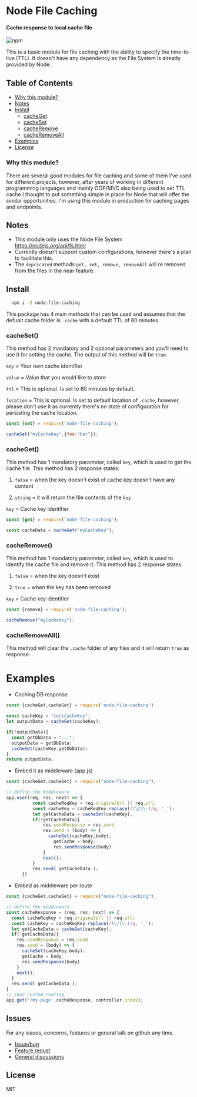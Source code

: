 # Node File Caching
#### Cache response to local cache file
![npm](https://img.shields.io/npm/dw/node-file-caching?style=for-the-badge)

This is a basic module for file caching with the ability to specify the time-to-live (TTL). It doesn't have any dependency as the File System is already provided by Node.



## Table of Contents

- [Why this module?](#why-this-module)
- [Notes](#notes)
- [Install](#install)
    - [cacheGet](#get)
    - [cacheSet](#set)
    - [cacheRemove](#remove)
    - [cacheRemoveAll](#removeall)
- [Examples](#examples)
- [License](#license)



### Why this module?

There are several good modules for file caching and some of them I've used for different projects, however, after years of working in different programming languages and mainly OOP/MVC also being used to set TTL cache I thought to put something simple in place for Node that will offer the similar opportunities. I'm using this module in production for caching pages and endpoints.

## Notes
 * This module only uses the Node File System https://nodejs.org/api/fs.html
 * Currently doesn't support custom configurations, however there's a plan to facilitate this.
* The `depricated` methods `get, set, remove, removeAll` will re removed from the files in the near feature. 

## Install
```bash
  npm i -S node-file-caching 
```

This package has 4 main methods that can be used and assumes that the defualt cache folder is `.cache` with a default TTL of 60 minutes.

### cacheSet()
This method has 2 mandatory and 2 optional parameters and you'll need to use it for setting the cache. The output of this method will be `true`.

`key` = Your own cache identifier

`value` = Value that you would like to store

`ttl` = This is optional. Is set to 60 minutes by default.

`location` = This is optional. Is set to default location of 
`.cache`, however, please don't use it as currently there's no state of configuration for persisting the cache location.

```javascript
const {set} = require('node-file-caching');

cacheSet("myCacheKey",{foo:"bar"});

```
### cacheGet()
This method has 1 mandatory parameter, called `key`, which is used to get the cache file. This method has 2 response states:

1. `false` = when the key doesn't exist of cache key doesn't have any content

2. `string` = it will return the file contents of the `key`

`key` = Cache key identifier

```javascript
const {get} = require('node-file-caching');

const cacheData = cacheGet("myCacheKey");

```

### cacheRemove()
This method has 1 mandatory parameter, called `key`, which is used to identify the cache file and remove it. This method has 2 response states:

1. `false` = when the key doesn't exist

2. `true` = when the key has been removed

`key` = Cache key identifier

```javascript
const {remove} = require('node-file-caching');

cacheRemove("myCacheKey");

```
### cacheRemoveAll()
This method will clear the `.cache` folder of any files and it will return `true` as response.


# Examples

 * Caching DB response

```javascript
const {cacheGet,cacheSet} = require('node-file-caching')

const cacheKey = "testCacheKey";
let outputData = cacheGet(cacheKey);

if(!outputData){
  const getDbData = "...";
  outputData = getDbData;
  cacheSet(cacheKey,getDbData);
}
return outputData;

```

 * Embed it as middleware (app.js)

```javascript
const {cacheGet,cacheSet} = require("node-file-caching");

// define the middleware      
app.use((req, res, next) => {
          const cacheReqKey = req.originalUrl || req.url;
          const cacheKey = cacheReqKey.replace(/(\/|\-)/g, '_');
          let getCacheData = cacheGet(cacheKey);
          if(!getCacheData){
              res.sendResponse = res.send
              res.send = (body) => {
                cacheSet(cacheKey,body);
                  getCache = body;
                  res.sendResponse(body)
              }
              next();
          }
          res.send( getCacheData );
      })

```

 * Embed as middleware per route

```javascript
const {cacheGet,cacheSet} = require("node-file-caching");

// define the middleware      
const cacheResponse = (req, res, next) => {
  const cacheReqKey = req.originalUrl || req.url;
  const cacheKey = cacheReqKey.replace(/(\/|\-)/g, '_');
  let getCacheData = cacheGet(cacheKey);
  if(!getCacheData){
    res.sendResponse = res.send
    res.send = (body) => {
      cacheSet(cacheKey,body);
      getCache = body
      res.sendResponse(body)
    }
    next();
  }
  res.send( getCacheData );
}
// Your custom routing
app.get('/my-page',cacheResponse, controller.index);
```

## Issues
For any issues, concerns, features or general talk on github any time.

* [Issue/bug](https://github.com/bovidiu/node-file-caching/issues/new?assignees=&labels=&template=bug_report.md&title=)  
* [Feature requst](https://github.com/bovidiu/node-file-caching/issues/new?assignees=&labels=&template=feature_request.md&title=)
* [General discussions](https://github.com/bovidiu/node-file-caching/discussions)

## License
MIT
